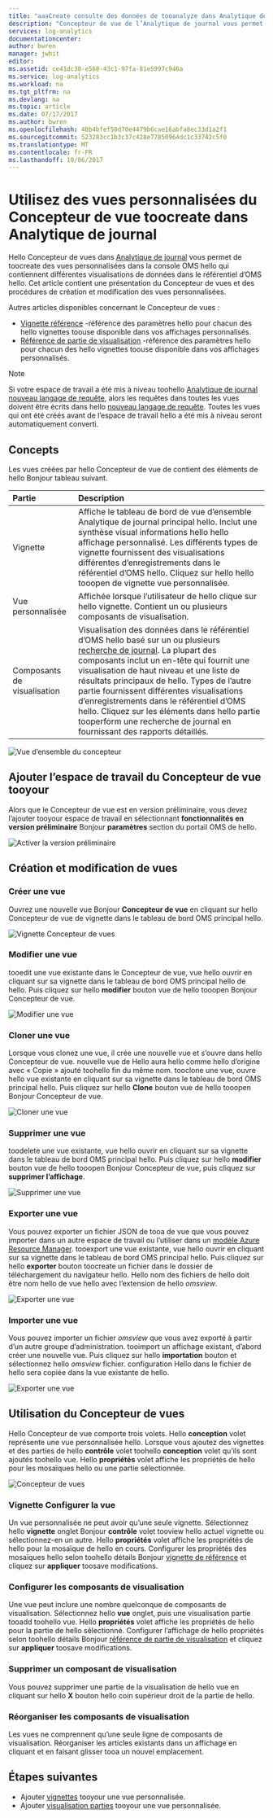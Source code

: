 ```yaml
---
title: "aaaCreate consulte des données de tooanalyze dans Analytique des journaux OMS | Documents Microsoft"
description: "Concepteur de vue de l’Analytique de journal vous permet de toocreate personnalisé des vues qui sont affichés dans le portail d’OMS et Azure hello et contiennent différentes visualisations de données dans le référentiel d’OMS hello. Cet article contient une présentation du Concepteur de vues et des procédures de création et modification des vues personnalisées."
services: log-analytics
documentationcenter: 
author: bwren
manager: jwhit
editor: 
ms.assetid: ce41dc30-e568-43c1-97fa-81e5997c946a
ms.service: log-analytics
ms.workload: na
ms.tgt_pltfrm: na
ms.devlang: na
ms.topic: article
ms.date: 07/17/2017
ms.author: bwren
ms.openlocfilehash: 40b4bfef50d70e4479b6cae16abfa8ec33d1a2f1
ms.sourcegitcommit: 523283cc1b3c37c428e77850964dc1c33742c5f0
ms.translationtype: MT
ms.contentlocale: fr-FR
ms.lasthandoff: 10/06/2017
---
```

# <a name="use-view-designer-toocreate-custom-views-in-log-analytics"></a>Utilisez des vues personnalisées du Concepteur de vue toocreate dans Analytique de journal
Hello Concepteur de vues dans [Analytique de journal](log-analytics-overview.md) vous permet de toocreate des vues personnalisées dans la console OMS hello qui contiennent différentes visualisations de données dans le référentiel d’OMS hello. Cet article contient une présentation du Concepteur de vues et des procédures de création et modification des vues personnalisées.

Autres articles disponibles concernant le Concepteur de vues :

* [Vignette référence](log-analytics-view-designer-tiles.md) -référence des paramètres hello pour chacun des hello vignettes toouse disponible dans vos affichages personnalisés.
* [Référence de partie de visualisation](log-analytics-view-designer-parts.md) -référence des paramètres hello pour chacun des hello vignettes toouse disponible dans vos affichages personnalisés.

>[!NOTE]
> Si votre espace de travail a été mis à niveau toohello [Analytique de journal nouveau langage de requête](log-analytics-log-search-upgrade.md), alors les requêtes dans toutes les vues doivent être écrits dans hello [nouveau langage de requête](https://go.microsoft.com/fwlink/?linkid=856078).  Toutes les vues qui ont été créés avant de l’espace de travail hello a été mis à niveau seront automatiquement converti.

## <a name="concepts"></a>Concepts
Les vues créées par hello Concepteur de vue de contient des éléments de hello Bonjour tableau suivant.

| Partie | Description |
|:--- |:--- |
| Vignette |Affiche le tableau de bord de vue d’ensemble Analytique de journal principal hello.  Inclut une synthèse visual informations hello hello affichage personnalisé.  Les différents types de vignette fournissent des visualisations différentes d’enregistrements dans le référentiel d’OMS hello.  Cliquez sur hello hello tooopen de vignette vue personnalisée. |
| Vue personnalisée |Affichée lorsque l’utilisateur de hello clique sur hello vignette.  Contient un ou plusieurs composants de visualisation. |
| Composants de visualisation |Visualisation des données dans le référentiel d’OMS hello basé sur un ou plusieurs [recherche de journal](log-analytics-log-searches.md).  La plupart des composants inclut un en-tête qui fournit une visualisation de haut niveau et une liste de résultats principaux de hello.  Types de l’autre partie fournissent différentes visualisations d’enregistrements dans le référentiel d’OMS hello.  Cliquez sur les éléments dans hello partie tooperform une recherche de journal en fournissant des rapports détaillés. |

![Vue d’ensemble du concepteur](media/log-analytics-view-designer/overview.png)

## <a name="add-view-designer-tooyour-workspace"></a>Ajouter l’espace de travail du Concepteur de vue tooyour
Alors que le Concepteur de vue est en version préliminaire, vous devez l’ajouter tooyour espace de travail en sélectionnant **fonctionnalités en version préliminaire** Bonjour **paramètres** section du portail OMS de hello.

![Activer la version préliminaire](media/log-analytics-view-designer/preview.png)

## <a name="creating-and-editing-views"></a>Création et modification de vues
### <a name="create-a-new-view"></a>Créer une vue
Ouvrez une nouvelle vue Bonjour **Concepteur de vue** en cliquant sur hello Concepteur de vue de vignette dans le tableau de bord OMS principal hello.

![Vignette Concepteur de vues](media/log-analytics-view-designer/view-designer-tile.png)

### <a name="edit-an-existing-view"></a>Modifier une vue
tooedit une vue existante dans le Concepteur de vue, vue hello ouvrir en cliquant sur sa vignette dans le tableau de bord OMS principal hello de hello.  Puis cliquez sur hello **modifier** bouton vue de hello tooopen Bonjour Concepteur de vue.

![Modifier une vue](media/log-analytics-view-designer/menu-edit.png)

### <a name="clone-an-existing-view"></a>Cloner une vue
Lorsque vous clonez une vue, il crée une nouvelle vue et s’ouvre dans hello Concepteur de vue.  nouvelle vue de Hello aura hello comme hello d’origine avec « Copie » ajouté toohello fin du même nom.  tooclone une vue, ouvre hello vue existante en cliquant sur sa vignette dans le tableau de bord OMS principal hello.  Puis cliquez sur hello **Clone** bouton vue de hello tooopen Bonjour Concepteur de vue.

![Cloner une vue](media/log-analytics-view-designer/edit-menu-clone.png)

### <a name="delete-an-existing-view"></a>Supprimer une vue
toodelete une vue existante, vue hello ouvrir en cliquant sur sa vignette dans le tableau de bord OMS principal hello.  Puis cliquez sur hello **modifier** bouton vue de hello tooopen Bonjour Concepteur de vue, puis cliquez sur **supprimer l’affichage**.

![Supprimer une vue](media/log-analytics-view-designer/edit-menu-delete.png)

### <a name="export-an-existing-view"></a>Exporter une vue
Vous pouvez exporter un fichier JSON de tooa de vue que vous pouvez importer dans un autre espace de travail ou l’utiliser dans un [modèle Azure Resource Manager](../azure-resource-manager/resource-group-authoring-templates.md).  tooexport une vue existante, vue hello ouvrir en cliquant sur sa vignette dans le tableau de bord OMS principal hello.  Puis cliquez sur hello **exporter** bouton toocreate un fichier dans le dossier de téléchargement du navigateur hello.  Hello nom des fichiers de hello doit être nom hello de vue hello avec l’extension de hello *omsview*.

![Exporter une vue](media/log-analytics-view-designer/edit-menu-export.png)

### <a name="import-an-existing-view"></a>Importer une vue
Vous pouvez importer un fichier *omsview* que vous avez exporté à partir d’un autre groupe d’administration.  tooimport un affichage existant, d’abord créer une nouvelle vue.  Puis cliquez sur hello **importation** bouton et sélectionnez hello *omsview* fichier.  configuration Hello dans le fichier de hello sera copiée dans la vue existante de hello.

![Exporter une vue](media/log-analytics-view-designer/edit-menu-import.png)

## <a name="working-with-view-designer"></a>Utilisation du Concepteur de vues
Hello Concepteur de vue comporte trois volets.  Hello **conception** volet représente une vue personnalisée hello.  Lorsque vous ajoutez des vignettes et des parties de hello **contrôle** volet toohello **conception** volet qu’ils sont ajoutés toohello vue.  Hello **propriétés** volet affiche les propriétés de hello pour les mosaïques hello ou une partie sélectionnée.

![Concepteur de vues](media/log-analytics-view-designer/view-designer-screenshot.png)

### <a name="configure-view-tile"></a>Vignette Configurer la vue
Un vue personnalisée ne peut avoir qu’une seule vignette.  Sélectionnez hello **vignette** onglet Bonjour **contrôle** volet tooview hello actuel vignette ou sélectionnez-en un autre.  Hello **propriétés** volet affiche les propriétés de hello pour la mosaïque de hello en cours.  Configurer les propriétés des mosaïques hello selon toohello détails Bonjour [vignette de référence](log-analytics-view-designer-tiles.md) et cliquez sur **appliquer** toosave modifications.

### <a name="configure-visualization-parts"></a>Configurer les composants de visualisation
Une vue peut inclure une nombre quelconque de composants de visualisation.  Sélectionnez hello **vue** onglet, puis une visualisation partie tooadd toohello vue.  Hello **propriétés** volet affiche les propriétés de hello pour la partie de hello sélectionné.  Configurer l’affichage de hello propriétés selon toohello détails Bonjour [référence de partie de visualisation](log-analytics-view-designer-parts.md) et cliquez sur **appliquer** toosave modifications.

### <a name="delete-a-visualization-part"></a>Supprimer un composant de visualisation
Vous pouvez supprimer une partie de la visualisation de hello vue en cliquant sur hello **X** bouton hello coin supérieur droit de la partie de hello.

### <a name="rearrange-visualization-parts"></a>Réorganiser les composants de visualisation
Les vues ne comprennent qu’une seule ligne de composants de visualisation.  Réorganiser les articles existants dans un affichage en cliquant et en faisant glisser tooa un nouvel emplacement.

## <a name="next-steps"></a>Étapes suivantes
* Ajouter [vignettes](log-analytics-view-designer-tiles.md) tooyour une vue personnalisée.
* Ajouter [visualisation parties](log-analytics-view-designer-parts.md) tooyour une vue personnalisée.
